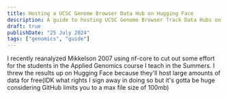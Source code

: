 ```yaml
---
title: Hosting a UCSC Genome Browser Data Hub on Hugging Face
description: A guide to hosting UCSC Genome Browser Track Data Hubs on Hugging Face using git their git repos
draft: true
publishDate: "25 July 2024"
tags: ["genomics", "guide"]
---
```


I recently reanalyzed Mikkelson 2007 using nf-core to cut out some effort for the students in the Applied Genomics course I teach in the Summers. I threw the results up on Hugging Face because they'll host large amounts of data for free(IDK what rights I sign away in doing so but it's gotta be huge considering GitHub limits you to a max file size of 100mb)

